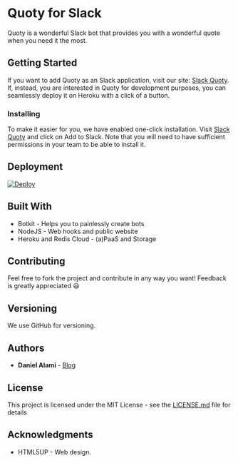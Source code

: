 # Quoty for Slack

Quoty is a wonderful Slack bot that provides you with a wonderful quote when you need it the most.

## Getting Started

If you want to add Quoty as an Slack application, visit our site: [Slack Quoty](https://slack-quoty.herokuapp.com). If, instead, you are interested in Quoty for development purposes, you can seamlessly deploy it on Heroku with a click of a button.

### Installing

To make it easier for you, we have enabled one-click installation. Visit [Slack Quoty](https://slack-quoty.herokuapp.com) and click on Add to Slack. Note that you will need to have sufficient permissions in your team to be able to install it.

## Deployment

[![Deploy](https://www.herokucdn.com/deploy/button.svg)](https://heroku.com/deploy?template=https://github.com/sparckix/quotebot)

## Built With

* Botkit - Helps you to painlessly create bots
* NodeJS - Web hooks and public website
* Heroku and Redis Cloud - (a)PaaS and Storage

## Contributing

Feel free to fork the project and contribute in any way you want! Feedback is greatly appreciated :smiley: 

## Versioning

We use GitHub for versioning. 

## Authors

* **Daniel Alami** - [Blog](https://danielalami.wordpress.com)

## License

This project is licensed under the MIT License - see the [LICENSE.md](LICENSE.md) file for details

## Acknowledgments

* HTML5UP - Web design.
